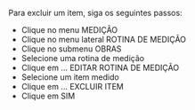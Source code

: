 Para excluir um item, siga os seguintes passos:

* Clique no menu MEDIÇÃO
* Clique no menu lateral ROTINA DE MEDIÇÃO
* Clique no submenu OBRAS
* Selecione uma rotina de medição
* Clique em ... EDITAR ROTINA DE MEDIÇÃO
* Selecione um item medido
* Clique em ... EXCLUIR ITEM
* Clique em SIM
